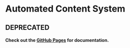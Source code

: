 # Automated Content System
## DEPRECATED
#### Check out the [GitHub Pages](https://runesrepohub.github.io/RRHQD/) for documentation.
